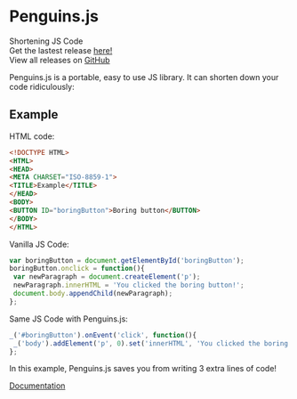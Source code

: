 # Penguins.js

Shortening JS Code<br>
Get the lastest release [here!](https://penguins.js.org/Penguins.js)<br>
View all releases on [GitHub](https://github.com/luisvallejomohl/Penguins.js/releases)<br>

Penguins.js is a portable, easy to use JS library. It can shorten down your code ridiculously:

## Example

HTML code:
```HTML
<!DOCTYPE HTML>
<HTML>
<HEAD>
<META CHARSET="ISO-8859-1">
<TITLE>Example</TITLE>
</HEAD>
<BODY>
<BUTTON ID="boringButton">Boring button</BUTTON>
</BODY>
</HTML>
```
Vanilla JS Code:
```javascript
var boringButton = document.getElementById('boringButton');
boringButton.onclick = function(){
 var newParagraph = document.createElement('p');
 newParagraph.innerHTML = 'You clicked the boring button!';
 document.body.appendChild(newParagraph);
};
```
Same JS Code with Penguins.js:
```javascript
_('#boringButton').onEvent('click', function(){
 _('body').addElement('p', 0).set('innerHTML', 'You clicked the boring button!');
};
```
In this example, Penguins.js saves you from writing 3 extra lines of code!

[Documentation](https://penguins.js.org/documentation.html)
